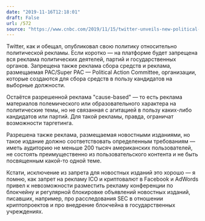 ```yaml
---
date: "2019-11-16T12:18:01"
draft: False
url: /572
source: "https://www.cnbc.com/2019/11/15/twitter-unveils-new-political-ad-policy.html"
---
```


Twitter, как и обещал, опубликовал свою политику относительно политической рекламы. Если коротко — на платформе будет запрещена вся реклама политических деятелей, партий и государственных органов. Запрещена также реклама сбора средств и реклама, размещаемая PAC/Super PAC — Political Action Committee, организации, которые создаются для сбора средств в пользу кандидатов на выборные должности.

Остаётся разрешенной реклама "cause-based" — то есть реклама материалов полемического или образовательного характера на политические темы, но не связанная с агитацией в пользу каких-либо кандидатов или партий. Для такой рекламы, правда, ограничат возможности таргетинга.

Разрешена также реклама, размещаемая новостными изданиями, но такое издание должно соответствовать определенным требованиям — иметь аудиторию не меньше 200 тысяч американских пользователей, не состоять преимущественно из пользовательского контента и не быть посвященным какой-то одной теме.

Кстати, исключение из запрета для новостных изданий это хорошо — я помню, как запрет на рекламу ICO и криптовалют в Facebook и AdWords привел к невозможности разместить рекламу конференции по блокчейну и регулярной блокировке объявлений новостных изданий, писавших, например, про расследования SEC в отношении криптопроектов и про внедрение блокчейна в государственных учреждениях.
